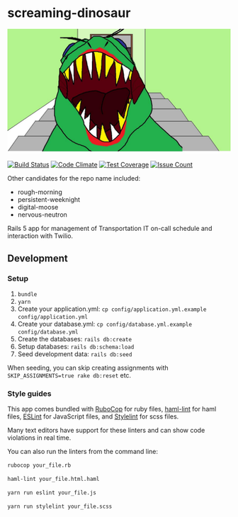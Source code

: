 # screaming-dinosaur

![screaming dinosaur](app/assets/images/screaming_dinosaur.jpg)

[![Build Status](https://travis-ci.org/umts/screaming-dinosaur.svg?branch=master)](https://travis-ci.org/umts/screaming-dinosaur)
[![Code Climate](https://codeclimate.com/github/umts/screaming-dinosaur/badges/gpa.svg)](https://codeclimate.com/github/umts/screaming-dinosaur)
[![Test Coverage](https://codeclimate.com/github/umts/screaming-dinosaur/badges/coverage.svg)](https://codeclimate.com/github/umts/screaming-dinosaur/coverage)
[![Issue Count](https://codeclimate.com/github/umts/screaming-dinosaur/badges/issue_count.svg)](https://codeclimate.com/github/umts/screaming-dinosaur)

Other candidates for the repo name included:

+ rough-morning
+ persistent-weeknight
+ digital-moose
+ nervous-neutron

Rails 5 app for management of Transportation IT on-call schedule and interaction with Twilio.

## Development

### Setup
1. `bundle`
2. `yarn`
3. Create your application.yml: `cp config/application.yml.example config/application.yml`
4. Create your database.yml: `cp config/database.yml.example config/database.yml`
5. Create the databases: `rails db:create`
6. Setup databases: `rails db:schema:load`
7. Seed development data: `rails db:seed`

When seeding, you can skip creating assignments with `SKIP_ASSIGNMENTS=true rake db:reset` etc.

### Style guides

This app comes bundled with [RuboCop](https://github.com/rubocop/rubocop) for ruby files,
[haml-lint](https://github.com/sds/haml-lint) for haml files, [ESLint](https://eslint.org/) for JavaScript files,
and [Stylelint](https://github.com/stylelint/stylelint) for scss files.

Many text editors have support for these linters and can show code violations in real time.

You can also run the linters from the command line:

```bash
rubocop your_file.rb
```
```bash
haml-lint your_file.html.haml
```
```bash
yarn run eslint your_file.js
```
```bash
yarn run stylelint your_file.scss
```
